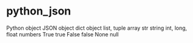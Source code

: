 # python_json

Python object	JSON object
dict	        object
list,            tuple	array
str	            string
int,            long, float	numbers
True	        true
False	        false
None	        null